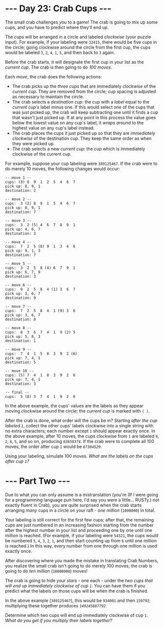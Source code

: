 ﻿# --- Day 23: Crab Cups ---

The small crab challenges *you* to a game! The crab is going to mix up some cups, and you have to predict where they'll end up.

The cups will be arranged in a circle and labeled *clockwise* (your puzzle input). For example, if your labeling were ```32415```, there would be five cups in the circle; going clockwise around the circle from the first cup, the cups would be labeled ```3```, ```2```, ```4```, ```1```, ```5```, and then back to ```3``` again.

Before the crab starts, it will designate the first cup in your list as the *current cup*. The crab is then going to do *100 moves*.

Each *move*, the crab does the following actions:


* The crab picks up the *three cups* that are immediately *clockwise* of the *current cup*. They are removed from the circle; cup spacing is adjusted as necessary to maintain the circle.
* The crab selects a *destination cup*: the cup with a *label* equal to the *current cup's* label minus one. If this would select one of the cups that was just picked up, the crab will keep subtracting one until it finds a cup that wasn't just picked up. If at any point in this process the value goes below the lowest value on any cup's label, it *wraps around* to the highest value on any cup's label instead.
* The crab places the cups it just picked up so that they are *immediately clockwise* of the destination cup. They keep the same order as when they were picked up.
* The crab selects a new *current cup*: the cup which is immediately clockwise of the current cup.


For example, suppose your cup labeling were ```389125467```. If the crab were to do merely 10 moves, the following changes would occur:


```
-- move 1 --
cups: (3) 8  9  1  2  5  4  6  7 
pick up: 8, 9, 1
destination: 2

-- move 2 --
cups:  3 (2) 8  9  1  5  4  6  7 
pick up: 8, 9, 1
destination: 7

-- move 3 --
cups:  3  2 (5) 4  6  7  8  9  1 
pick up: 4, 6, 7
destination: 3

-- move 4 --
cups:  7  2  5 (8) 9  1  3  4  6 
pick up: 9, 1, 3
destination: 7

-- move 5 --
cups:  3  2  5  8 (4) 6  7  9  1 
pick up: 6, 7, 9
destination: 3

-- move 6 --
cups:  9  2  5  8  4 (1) 3  6  7 
pick up: 3, 6, 7
destination: 9

-- move 7 --
cups:  7  2  5  8  4  1 (9) 3  6 
pick up: 3, 6, 7
destination: 8

-- move 8 --
cups:  8  3  6  7  4  1  9 (2) 5 
pick up: 5, 8, 3
destination: 1

-- move 9 --
cups:  7  4  1  5  8  3  9  2 (6)
pick up: 7, 4, 1
destination: 5

-- move 10 --
cups: (5) 7  4  1  8  3  9  2  6 
pick up: 7, 4, 1
destination: 3

-- final --
cups:  5 (8) 3  7  4  1  9  2  6 
```


In the above example, the cups' values are the labels as they appear moving clockwise around the circle; the *current cup* is marked with ```( )```.

After the crab is done, what order will the cups be in? Starting *after the cup labeled ```1```*, collect the other cups' labels clockwise into a single string with no extra characters; each number except ```1``` should appear exactly once. In the above example, after 10 moves, the cups clockwise from ```1``` are labeled ```9```, ```2```, ```6```, ```5```, and so on, producing *```92658374```*. If the crab were to complete all 100 moves, the order after cup ```1``` would be *```67384529```*.

Using your labeling, simulate 100 moves. *What are the labels on the cups after cup ```1```?*

# --- Part Two ---

Due to what you can only assume is a mistranslation (you're (If I were going for a programming language pun here, I'd say you were a little... RUSTy.) not exactly fluent in Crab), you are quite surprised when the crab starts arranging *many* cups in a circle on your raft - *one million* (```1000000```) in total.

Your labeling is still correct for the first few cups; after that, the remaining cups are just numbered in an increasing fashion starting from the number after the highest number in your list and proceeding one by one until one million is reached. (For example, if your labeling were ```54321```, the cups would be numbered ```5```, ```4```, ```3```, ```2```, ```1```, and then start counting up from ```6``` until one million is reached.) In this way, every number from one through one million is used exactly once.

After discovering where you made the mistake in translating Crab Numbers, you realize the small crab isn't going to do merely 100 moves; the crab is going to do *ten million* (```10000000```) moves!

The crab is going to hide your *stars* - one each - under the *two cups that will end up immediately clockwise of cup ```1```*. You can have them if you predict what the labels on those cups will be when the crab is finished.

In the above example (```389125467```), this would be ```934001``` and then ```159792```; multiplying these together produces *```149245887792```*.

Determine which two cups will end up immediately clockwise of cup ```1```. *What do you get if you multiply their labels together?*